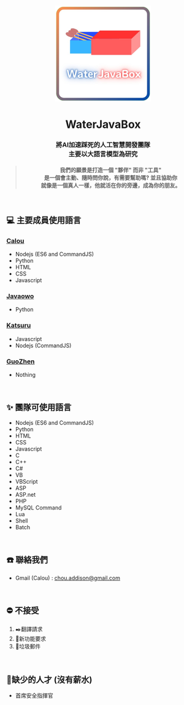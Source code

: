 <div align="center">
  <img src="icon.png" style="min-width:250px; width:25%">
  <h1>
    WaterJavaBox 
  </h1>

  <h3>
    將AI加速踩死的人工智慧開發團隊<br>
    主要以大語言模型為研究
  </h3>

  
  <h4>

  >   我們的願景是打造一個 "夥伴" 而非 "工具" <br>
  >   是一個會主動、隨時問你說，有需要幫助嗎? 並且協助你 <br>
  >   就像是一個真人一樣，他就活在你的旁邊，成為你的朋友。<br>

  </h4>

</div>

<br>

## 💻 主要成員使用語言
### [Calou](https://github.com/YQ-Calou)
- Nodejs (ES6 and CommandJS)
- Python
- HTML
- CSS
- Javascript

### [Javaowo](https://github.com/javaowo)
- Python

### [Katsuru](https://github.com/HM-Lay)
- Javascript
- Nodejs (CommandJS)

### [GuoZhen](https://github.com/Guozhen87)
- Nothing

<br>

## ✨ 團隊可使用語言
- Nodejs (ES6 and CommandJS)
- Python
- HTML
- CSS
- Javascript
- C
- C++
- C#
- VB
- VBScript
- ASP
- ASP.net
- PHP
- MySQL Command
- Lua
- Shell
- Batch

<br>

## ☎️ 聯絡我們
- Gmail (Calou) : chou.addison@gmail.com

<br>

## ⛔ 不接受
1. ✒️翻譯請求
2. 🔧新功能要求
3. 🚮垃圾郵件

<br>

## 🍔缺少的人才 (沒有薪水)
- 首席安全指揮官
